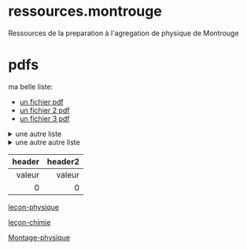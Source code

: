 # ressources.montrouge
Ressources de la preparation à l'agregation de physique de Montrouge



# pdfs

ma belle liste:

- [un fichier pdf](sonchemin.pdf)
- [un fichier 2 pdf](sonchemin2.pdf)
- [un fichier 3 pdf](sonchemin3.pdf)

<details>
  <summary>
    une autre liste
  </summary>

- hello
- goodbye

</details>


<details>
  <summary>
    une autre autre liste
  </summary>

1. hello
2. goodbye

</details>

|header|header2|
|--:|--:|
|valeur|valeur|
|0|0|

[leçon-physique](leçon-physique/Plans/LP.md)

[leçon-chimie](leçon-chimie.md)

[Montage-physique](montage-physique.md)
